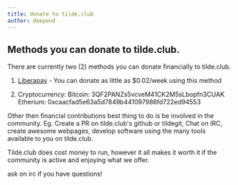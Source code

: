 ```yaml
---
title: donate to tilde.club
author: deepend
---
```


## Methods you can donate to tilde.club.

There are currently two (2) methods you can donate financially to tilde.club.

1.  [Liberapay](https://liberapay.com/tilde.club/donate) - You can donate as little as $0.02/week using this method

2.  Cryptocurrency:
	Bitcoin: 3QF2PANZs5vcveM41CK2M5sLbopfn3CUAK
	Etherium: 0xcaacfad5e63a5d7849b441097986fd722ed94553

Other then financial contributions best thing to do is be involved in the community.
Eg. Create a PR on tilde.club's github or tildegit, Chat on IRC, create awesome webpages, 
develop software using the many tools available to you on tilde.club.

Tilde.club does cost money to run, however it all makes it worth it if the community is active and enjoying what we offer.


ask on irc if you have questions!
